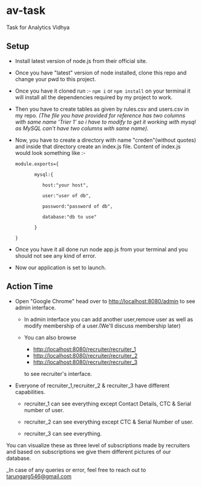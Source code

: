 # av-task
Task for Analytics Vidhya


## Setup
  - Install latest version of node.js from their official site.
  - Once you have "latest" version of node installed, clone this repo  and change your pwd to this project.
  - Once you have it cloned run :- 
          `npm i` or `npm install` on your terminal it will install all the dependencies required by my project to work.
  - Then you have to create tables as given by rules.csv and users.csv in my repo. _(The file you have provided for reference has two columns with same name 'Trier 1' so i have to modify to get it working with mysql as MySQL can't have two columns with same name)._
  - Now, you have to create a directory with name "creden"(without quotes) and inside that directory create an index.js file.
      Content of index.js would look something like :-
      ```
      module.exports={
      
             mysql:{
      
                host:"your host",
      
                user:"user of db",
      
                password:"password of db",
      
                database:"db to use"
             
             }
      
      }
      ```
      
  - Once you have it all done run node app.js from your terminal and you should not see any kind of error.
  - Now our application is set to launch.


## Action Time
  * Open "Google Chrome" head over to [http://localhost:8080/admin](http://localhost:8080/admin "Title") to see admin interface.
  
      - In admin interface you can add another user,remove user as well as modify membership of a user.(We'll discuss membership later)
  
      - You can also browse
          * [http://localhost:8080/recruiter/recruiter_1](http://localhost:8080/recruiter/recruiter_1 "Title") 
          * [http://localhost:8080/recruiter/recruiter_2](http://localhost:8080/recruiter/recruiter_2 "Title")
          * [http://localhost:8080/recruiter/recruiter_3](http://localhost:8080/recruiter/recruiter_3 "Title") 
        
        to see recruiter's interface.
  
  * Everyone of recruiter_1,recruiter_2 & recruiter_3 have different capabilities.
  
    - recruiter_1 can see everything except Contact Details, CTC & Serial number of user.
  
    - recruiter_2 can see everything except  CTC & Serial Number of user.
  
    - recruiter_3 can see everything.
  
  You can visualize these as three level of subscriptions made by recruiters and based on subscriptions we give them different pictures of our database.

_In case of any queries or error, feel free to reach out to [tarungarg546@gmail.com](mailto:tarungarg546@gmail.com "Title")
